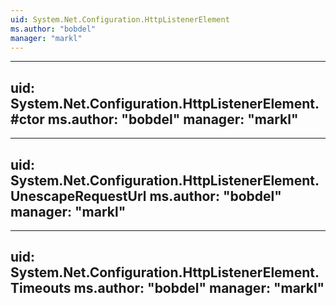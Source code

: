```yaml
---
uid: System.Net.Configuration.HttpListenerElement
ms.author: "bobdel"
manager: "markl"
---
```


---
uid: System.Net.Configuration.HttpListenerElement.#ctor
ms.author: "bobdel"
manager: "markl"
---

---
uid: System.Net.Configuration.HttpListenerElement.UnescapeRequestUrl
ms.author: "bobdel"
manager: "markl"
---

---
uid: System.Net.Configuration.HttpListenerElement.Timeouts
ms.author: "bobdel"
manager: "markl"
---
